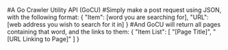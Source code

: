 #A Go Crawler Utility API (GoCU)
#Simply make a post request using JSON, with the following format:
 {
     "Item": [word you are searching for],
     "URL": [web address you wish to search for it in]
 }
#And GoCU will return all pages containing that word, and the links to them:
    {
        "Item List": [
            "[Page Title]",
            "[URL Linking to Page]"
        ]
    }
